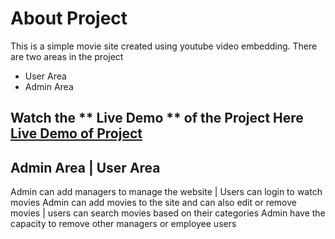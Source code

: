 # About Project
  This is a simple movie site created using youtube video embedding.
  There are two areas in the project
   * User Area
   * Admin Area
   
## Watch the ** Live Demo ** of the Project Here [Live Demo of Project](https://www.youtube.com/watch?v=ghEtilLi3qg) 
   
 Admin Area | User Area
 ----------------------
 Admin can add managers to manage the website | Users can login to watch movies
 Admin can add movies to the site and can also edit or remove movies | users can search movies based on their categories
 Admin have the capacity to remove other managers or employee users
 
 
